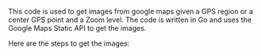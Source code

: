 This code is used to get images from google maps given a GPS region or a center GPS point and a Zoom level.
The code is written in Go and uses the Google Maps Static API to get the images.

Here are the steps to get the images: